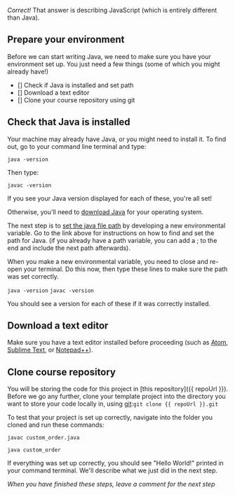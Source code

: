 *Correct!* That answer is describing JavaScript (which is entirely different than Java).

## Prepare your environment

Before we can start writing Java, we need to make sure you have your environment set up. You just need a few things (some of which you might already have!)

- [] Check if Java is installed and set path
- [] Download a text editor
- [] Clone your course repository using git

## Check that Java is installed

Your machine may already have Java, or you might need to install it. To find out, go to your command line terminal and type: 

`java -version`

Then type:

`javac -version`

If you see your Java version displayed for each of these, you're all set!

Otherwise, you'll need to [download Java](https://www.oracle.com/technetwork/java/javase/downloads/jdk12-downloads-5295953.html) for your operating system.

The next step is to [set the java file path](https://www.javatpoint.com/how-to-set-path-in-java) by developing a new environmental variable. Go to the link above for instructions on how to find and set the path for Java. (if you already have a path variable, you can add a ; to the end and include the next path afterwards).

When you make a new environmental variable, you need to close and re-open your terminal. Do this now, then type these lines to make sure the path was set correctly.

`java -version`
`javac -version`

You should see a version for each of these if it was correctly installed.

## Download a text editor

Make sure you have a text editor installed before proceeding (such as [Atom](https://atom.io/), [Sublime Text](https://www.sublimetext.com/3), or [Notepad++](https://notepad-plus-plus.org/)).

## Clone course repository

You will be storing the code for this project in [this repository]({{ repoUrl }}). Before we go any further, clone your template project into the directory you want to store your code locally in, using [git](https://git-scm.com/book/en/v2/Getting-Started-Installing-Git):`git clone {{ repoUrl }}.git`

To test that your project is set up correctly, navigate into the folder you cloned and run these commands:

`javac custom_order.java`

`java custom_order`

If everything was set up correctly, you should see "Hello World!" printed in your command terminal. We'll describe what we just did in the next step.

*When you have finished these steps, leave a comment for the next step*